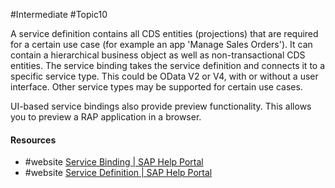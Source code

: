 #Intermediate #Topic10

A service definition contains all CDS entities (projections) that are required for a certain use case (for example an app 'Manage Sales Orders'). It can contain a hierarchical business object as well as non-transactional CDS entities.
The service binding takes the service definition and connects it to a specific service type. This could be OData V2 or V4, with or without a user interface. Other service types may be supported for certain use cases.

UI-based service bindings also provide preview functionality. This allows you to preview a RAP application in a browser.

#### Resources
- #website [Service Binding | SAP Help Portal](https://help.sap.com/docs/ABAP_PLATFORM_NEW/fc4c71aa50014fd1b43721701471913d/b58a3c27df4e406f9335d4b346f6be04.html?locale=en-US)
- #website [Service Definition | SAP Help Portal](https://help.sap.com/docs/ABAP_PLATFORM_NEW/fc4c71aa50014fd1b43721701471913d/b09e4d53bfca4544a9f8910bcc2cd9d6.html?locale=en-US)